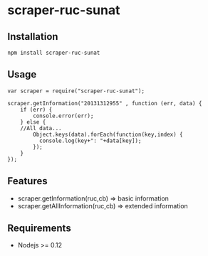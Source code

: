 # scraper-ruc-sunat

## Installation
```
npm install scraper-ruc-sunat
```
## Usage
```
var scraper = require("scraper-ruc-sunat");

scraper.getInformation("20131312955" , function (err, data) {
	if (err) {
		console.error(err);
	} else {
    //All data...
		Object.keys(data).forEach(function(key,index) {
		  console.log(key+": "+data[key]); 
		});
	}
});

```

## Features

* scraper.getInformation(ruc,cb) => basic information
* scraper.getAllInformation(ruc,cb) => extended information

## Requirements

* Nodejs >= 0.12


